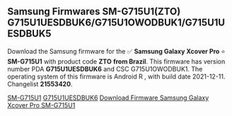 <h2>Samsung Firmwares SM-G715U1(ZTO) G715U1UESDBUK6/G715U1OWODBUK1/G715U1UESDBUK5</h2>
Download the Samsung firmware for the ✅ <strong>Samsung Galaxy Xcover Pro </strong> ⭐ <strong>SM-G715U1</strong> with product code <strong>ZTO</strong> <strong> from Brazil</strong>. This firmware has version number PDA <strong>G715U1UESDBUK6</strong> and CSC G715U1OWODBUK1. The operating system of this firmware is Android R , with build date 2021-12-11. Changelist <strong>21553420</strong>.


[SM-G715U1](https://samfirm.shop/samsung/model/SM-G715U1)
[G715U1UESDBUK6](https://samfirm.shop/samsung/pda/G715U1UESDBUK6)
[Download Firmware Samsung Galaxy Xcover Pro SM-G715U1](https://samfirm.shop/samsung/firmware/481699)
